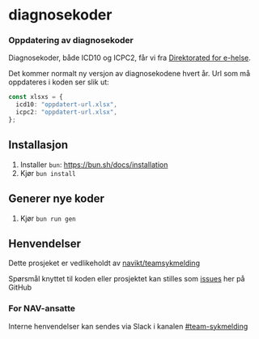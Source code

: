 # diagnosekoder

### Oppdatering av diagnosekoder

Diagnosekoder, både ICD10 og ICPC2, får vi fra [Direktorated for e-helse](https://www.ehelse.no/kodeverk-og-terminologi/ICD-10-og-ICD-11).

Det kommer normalt ny versjon av diagnosekodene hvert år.
Url som må oppdateres i koden ser slik ut:

```typescript
const xlsxs = {
  icd10: "oppdatert-url.xlsx",
  icpc2: "oppdatert-url.xlsx",
};
```

## Installasjon

1. Installer `bun`: https://bun.sh/docs/installation
2. Kjør `bun install`

## Generer nye koder

1. Kjør `bun run gen`

## Henvendelser

Dette prosjeket er vedlikeholdt av [navikt/teamsykmelding](CODEOWNERS)

Spørsmål knyttet til koden eller prosjektet kan stilles som
[issues](https://github.com/navikt/syfodiagnosecodegeneratorjson/issues) her på GitHub

### For NAV-ansatte

Interne henvendelser kan sendes via Slack i kanalen [#team-sykmelding](https://nav-it.slack.com/archives/CMA3XV997)
